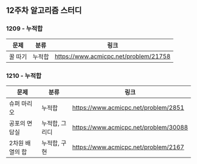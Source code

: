 ## 12주차 알고리즘 스터디  


### 1209 - 누적합

| 문제     |분류| 링크                                    |
|--------|---|---------------------------------------|
| 꿀 따기   |누적합| https://www.acmicpc.net/problem/21758 |

### 1210 - 누적합

| 문제        | 분류       | 링크                                    |
|-----------|----------|---------------------------------------|
| 슈퍼 마리오    | 누적합      | https://www.acmicpc.net/problem/2851  |
| 공포의 면담실   | 누적합, 그리디 | https://www.acmicpc.net/problem/30088 |
| 2차원 배열의 합 | 누적합, 구현  | https://www.acmicpc.net/problem/2167  |

